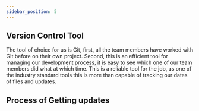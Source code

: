 ```yaml
---
sidebar_position: 5
---
```


## Version Control Tool 
The tool of choice for us is Git, first, all the team members have worked with GIt before on their own project. Second, this is an efficient tool for managing our development process, it is easy to see which one of our team members did what at which time. This is a reliable tool for the job, as one of the industry standard tools this is more than capable of tracking our dates of files and updates. 

## Process of Getting updates
